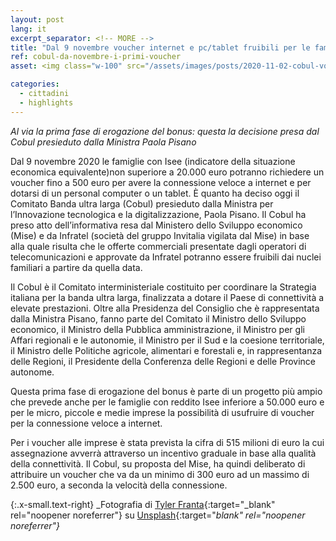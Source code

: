 ```yaml
---
layout: post
lang: it
excerpt_separator: <!-- MORE -->
title: "Dal 9 novembre voucher internet e pc/tablet fruibili per le famiglie"
ref: cobul-da-novembre-i-primi-voucher
asset: <img class="w-100" src="/assets/images/posts/2020-11-02-cobul-vouch-9-novembre.jpg" alt="Cobul da novembre alle famiglie i primi voucher per internet, pc e tablet"/>

categories:
  - cittadini
  - highlights
---
```


_Al via la prima fase di erogazione del bonus: questa la decisione presa dal Cobul presieduto dalla Ministra Paola Pisano_

<!-- MORE -->

Dal 9 novembre 2020 le famiglie con Isee (indicatore della situazione economica equivalente)non superiore a 20.000 euro potranno richiedere un voucher fino a 500 euro per avere la connessione veloce a internet e per dotarsi di un personal computer o un tablet. È quanto ha deciso oggi il Comitato Banda ultra larga (Cobul) presieduto dalla Ministra per l’Innovazione tecnologica e la digitalizzazione, Paola Pisano. Il Cobul ha preso atto dell’informativa resa dal Ministero dello Sviluppo economico (Mise) e da Infratel (società del gruppo Invitalia vigilata dal Mise) in base alla quale risulta che le offerte commerciali presentate dagli operatori di telecomunicazioni e approvate da Infratel potranno essere fruibili dai nuclei familiari a partire da quella data.  


Il Cobul è il Comitato interministeriale costituito per coordinare la Strategia italiana per la banda ultra larga, finalizzata a dotare il Paese di connettività a elevate prestazioni. Oltre alla Presidenza del Consiglio che è rappresentata dalla Ministra Pisano, fanno parte del Comitato il Ministro dello Sviluppo economico, il Ministro della Pubblica amministrazione, il Ministro per gli Affari regionali e le autonomie, il Ministro per il Sud e la coesione territoriale, il Ministro delle Politiche agricole, alimentari e forestali e, in rappresentanza delle Regioni, il Presidente della Conferenza delle Regioni e delle Province autonome. 

Questa prima fase di erogazione del bonus è parte di un progetto più ampio che prevede anche per le famiglie con reddito Isee inferiore a 50.000 euro e per le micro, piccole e medie imprese la possibilità di usufruire di voucher per la connessione veloce a internet.  

Per i voucher alle imprese è stata prevista la cifra di 515 milioni di euro la cui assegnazione avverrà attraverso un incentivo graduale in base alla qualità della connettività. Il Cobul, su proposta del Mise, ha quindi deliberato di attribuire un voucher che va da un minimo di 300 euro ad un massimo di 2.500 euro, a seconda la velocità della connessione.

{:.x-small.text-right}
_Fotografia di [Tyler Franta](https://unsplash.com/@tfrants){:target="_blank" rel="noopener noreferrer"} su [Unsplash](https://unsplash.com/photos/RbFDzMKTH6Q){:target="_blank" rel="noopener noreferrer"}_
